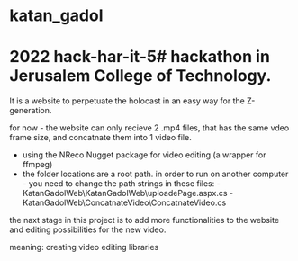 # katan_gadol
# 2022 hack-har-it-5# hackathon in Jerusalem College of Technology.

It is a website to perpetuate the holocast in an easy way for the Z-generation.

for now - the website can only recieve 2 .mp4 files, that has the same vdeo frame size,
and concatnate them into 1 video file.

* using the NReco Nugget package for video editing (a wrapper for ffmpeg)
* the folder locations are a root path.
in order to run on another computer - you need to change the path strings in these files:
	-KatanGadolWeb\KatanGadolWeb\uploadePage.aspx.cs
	-KatanGadolWeb\ConcatnateVideo\ConcatnateVideo.cs

the naxt stage in this project is to add more functionalities to the website
and editing possibilities for the new video.

meaning: creating video editing libraries